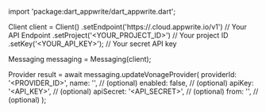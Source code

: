 import 'package:dart_appwrite/dart_appwrite.dart';

Client client = Client()
    .setEndpoint('https://<REGION>.cloud.appwrite.io/v1') // Your API Endpoint
    .setProject('<YOUR_PROJECT_ID>') // Your project ID
    .setKey('<YOUR_API_KEY>'); // Your secret API key

Messaging messaging = Messaging(client);

Provider result = await messaging.updateVonageProvider(
    providerId: '<PROVIDER_ID>',
    name: '<NAME>', // (optional)
    enabled: false, // (optional)
    apiKey: '<API_KEY>', // (optional)
    apiSecret: '<API_SECRET>', // (optional)
    from: '<FROM>', // (optional)
);
